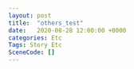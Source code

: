 ```yaml
---
layout: post
title:  "others_test"
date:   2020-08-28 12:00:00 +0000
categories: Etc
Tags: Story Etc
SceneCode: []
---
```

